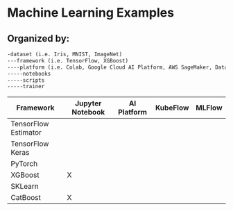 # Machine Learning Examples
## Organized by:
```markdown
-dataset (i.e. Iris, MNIST, ImageNet)
---framework (i.e. TensorFlow, XGBoost)
----platform (i.e. Colab, Google Cloud AI Platform, AWS SageMaker, Databricks etc.)
-----notebooks
-----scripts
-----trainer

```

| Framework            | Jupyter Notebook |AI Platform | KubeFlow | MLFlow | 
| -----------          | ----------- |----------- |----------|----------|
| TensorFlow Estimator |        |       |     |                 |
| TensorFlow Keras     |         |        |     |                 |
| PyTorch              |         |        |     |                 |
| XGBoost              | X           |        |     |                 |
| SKLearn              |         |        |     |                 |
| CatBoost             | X           |        |     |                 |
